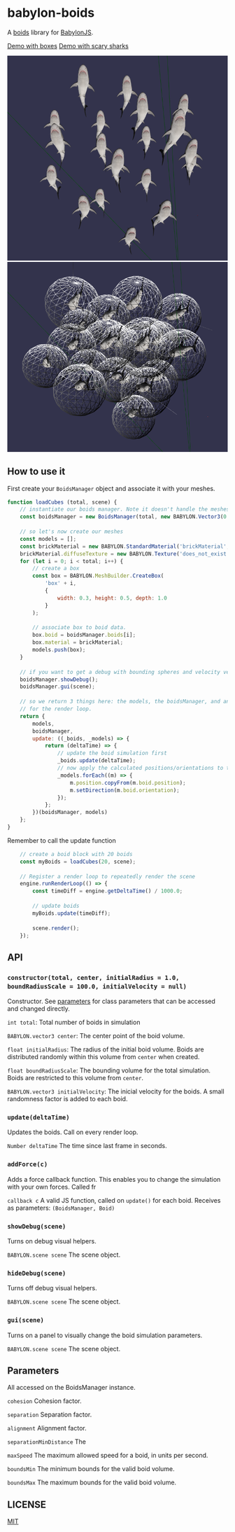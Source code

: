 # babylon-boids
A [boids](https://en.wikipedia.org/wiki/Boids) library for [BabylonJS](https://babylonjs.com/). 

[Demo with boxes](https://corollarium.github.io/babylon-boids/boxes.html)
[Demo with scary sharks](https://corollarium.github.io/babylon-boids/fish.html)

![Shark boids](sharks.png)
![Shark boids with the debugging helpers](sharks-bounds.png)

## How to use it

First create your `BoidsManager` object and associate it with your meshes.

```js
function loadCubes (total, scene) {
    // instantiate our boids manager. Note it doesn't handle the meshes themselves, only the total meshes.
    const boidsManager = new BoidsManager(total, new BABYLON.Vector3(0.0, 0.0, 0.0), 10.0, 10.0);

    // so let's now create our meshes
    const models = [];
    const brickMaterial = new BABYLON.StandardMaterial('brickMaterial', scene);
    brickMaterial.diffuseTexture = new BABYLON.Texture('does_not_exist');
    for (let i = 0; i < total; i++) {
        // create a box
        const box = BABYLON.MeshBuilder.CreateBox(
            'box' + i,
            {
                width: 0.3, height: 0.5, depth: 1.0
            }
        );

        // associate box to boid data. 
        box.boid = boidsManager.boids[i];
        box.material = brickMaterial;
        models.push(box);
    }

    // if you want to get a debug with bounding spheres and velocity vectors
    boidsManager.showDebug();
    boidsManager.gui(scene);

    // so we return 3 things here: the models, the boidsManager, and an update callback
    // for the render loop.
    return {
        models,
        boidsManager,
        update: ((_boids, _models) => {
            return (deltaTime) => {
                // update the boid simulation first
                _boids.update(deltaTime);
                // now apply the calculated positions/orientations to the meshes
                _models.forEach((m) => {
                    m.position.copyFrom(m.boid.position);
                    m.setDirection(m.boid.orientation);
                });
            };
        })(boidsManager, models)
    };
}
```

Remember to call the update function

```js
    // create a boid block with 20 boids
    const myBoids = loadCubes(20, scene);

    // Register a render loop to repeatedly render the scene
    engine.runRenderLoop(() => {
        const timeDiff = engine.getDeltaTime() / 1000.0;

        // update boids
        myBoids.update(timeDiff);

        scene.render();
    });
```

## API

### `constructor(total, center, initialRadius = 1.0, boundRadiusScale = 100.0, initialVelocity = null)`
Constructor. See [parameters](#Parameters) for class parameters that can be accessed and changed directly.

`int total`: Total number of boids in simulation

`BABYLON.vector3 center`: The center point of the boid volume.

`float initialRadius`: The radius of the initial boid volume. Boids are distributed randomly within this volume from `center` when created.

`float boundRadiusScale`: The bounding volume for the total simulation. Boids are restricted to this volume from `center`.

`BABYLON.vector3 initialVelocity`: The inicial velocity for the boids. A small randomness factor is added to each boid.

### `update(deltaTime)`
Updates the boids. Call on every render loop.

`Number deltaTime` The time since last frame in seconds.

### `addForce(c)`
Adds a force callback function. This enables you to change the simulation with your own forces. Called fr

`callback c` A valid JS function, called on `update()` for each boid. Receives as parameters: `(BoidsManager, Boid)`

### `showDebug(scene)`
Turns on debug visual helpers.

`BABYLON.scene scene` The scene object.

### `hideDebug(scene)`
Turns off debug visual helpers.

`BABYLON.scene scene` The scene object.

### `gui(scene)`
Turns on a panel to visually change the boid simulation parameters. 

`BABYLON.scene scene` The scene object.

## Parameters

All accessed on the BoidsManager instance.

`cohesion` Cohesion factor.

`separation` Separation factor.

`alignment` Alignment factor.

`separationMinDistance` The

`maxSpeed` The maximum allowed speed for a boid, in units per second.

`boundsMin` The minimum bounds for the valid boid volume.

`boundsMax` The maximum bounds for the valid boid volume.

## LICENSE

[MIT](LICENSE)
